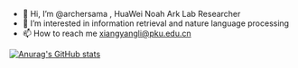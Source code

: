 - 👋 Hi, I’m @archersama , HuaWei Noah Ark Lab Researcher
- 👀 I’m interested in information retrieval and nature language processing
- 📫 How to reach me  xiangyangli@pku.edu.cn

[![Anurag's GitHub stats](https://github-readme-stats.vercel.app/api?username=archersama&show_icons=true&include_all_commits=true&theme=buefy&hide_border=true)](https://github.com/archersama/github-readme-stats)
<!---
archersama/archersama is a ✨ special ✨ repository because its `README.md` (this file) appears on your GitHub profile.
You can click the Preview link to take a look at your changes.
--->
